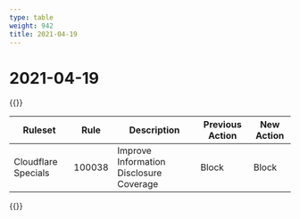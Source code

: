 ```yaml
---
type: table
weight: 942
title: 2021-04-19
---
```


# 2021-04-19

{{<table-wrap>}}<table style="width: 100%">

<thead>
  <tr>
    <th>Ruleset</th>
    <th>Rule</th>
    <th>Description</th>
    <th>Previous Action</th>
    <th>New Action</th>
  </tr>
</thead>
<tbody>
  <tr>
    <td>Cloudflare Specials</td>
    <td>100038</td>
    <td>Improve Information Disclosure Coverage</td>
    <td>Block</td>
    <td>Block</td>
  </tr>
</tbody>

</table>{{</table-wrap>}}
